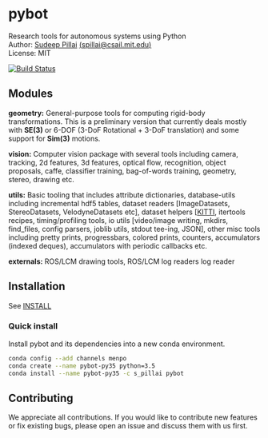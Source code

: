 pybot
=============

Research tools for autonomous systems using Python<br>
Author: [Sudeep Pillai](http://people.csail.mit.edu/spillai) [(spillai@csail.mit.edu)](mailto:spillai@csail.mit.edu)  
License: MIT

[![Build Status](https://travis-ci.org/spillai/pybot.svg?branch=master)](https://travis-ci.org/spillai/pybot)

Modules
---
**geometry:** General-purpose tools for computing rigid-body
transformations. This is a preliminary version that currently deals
mostly with **SE(3)** or 6-DOF (3-DoF Rotational + 3-DoF translation)
and some support for **Sim(3)** motions.

**vision:** Computer vision package with several tools including
  camera, tracking, 2d features, 3d features, optical flow,
  recognition, object proposals, caffe, classifier training,
  bag-of-words training, geometry, stereo, drawing etc.

**utils:** Basic tooling that includes attribute dictionaries,
database-utils including incremental hdf5 tables, dataset readers
[ImageDatasets, StereoDatasets, VelodyneDatasets etc], dataset helpers
[[KITTI](http://www.cvlibs.net/datasets/kitti/), itertools
recipes, timing/profiling tools, io utils
[video/image writing, mkdirs, find_files, config parsers, joblib utils, stdout tee-ing, JSON],
other misc tools including pretty prints, progressbars, colored
prints, counters, accumulators (indexed deques), accumulators with
periodic callbacks etc.

**externals:** ROS/LCM drawing tools, ROS/LCM log readers log reader

## Installation

See [INSTALL](INSTALL.md)

### Quick install 

Install pybot and its dependencies into a new conda environment.
```sh
conda config --add channels menpo
conda create --name pybot-py35 python=3.5
conda install --name pybot-py35 -c s_pillai pybot
```
## Contributing
We appreciate all contributions. If you would like to contribute new
features or fix existing bugs, please open an issue and discuss them
with us first. 
